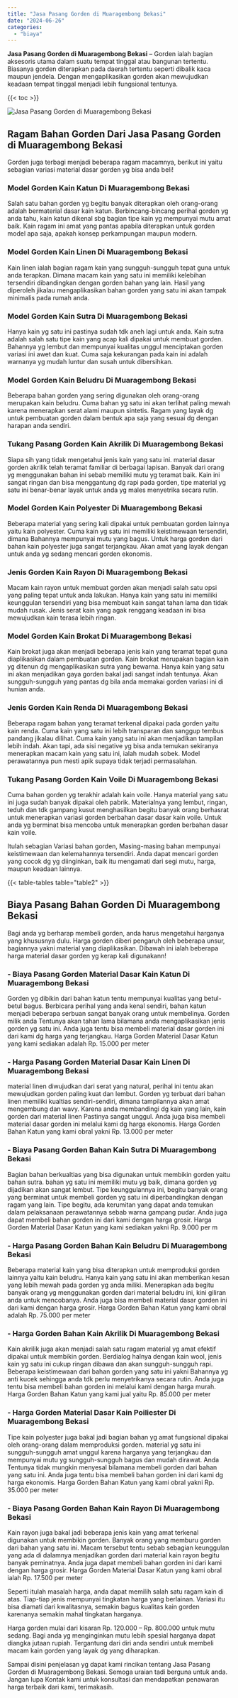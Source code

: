 ```yaml
---
title: "Jasa Pasang Gorden di Muaragembong Bekasi"
date: "2024-06-26"
categories: 
  - "biaya"
---
```


**Jasa Pasang Gorden di Muaragembong Bekasi** – Gorden ialah bagian aksesoris utama dalam suatu tempat tinggal atau bangunan tertentu. Biasanya gorden diterapkan pada daerah tertentu seperti dibalik kaca maupun jendela. Dengan mengaplikasikan gorden akan mewujudkan keadaan tempat tinggal menjadi lebih fungsional tentunya.

{{< toc >}}

![Jasa Pasang Gorden di Muaragembong Bekasi](/images/pasang-gorden-murah18.png)

## Ragam Bahan Gorden Dari Jasa Pasang Gorden di Muaragembong Bekasi

Gorden juga terbagi menjadi beberapa ragam macamnya, berikut ini yaitu sebagian variasi material dasar gorden yg bisa anda beli!

### Model Gorden Kain Katun Di Muaragembong Bekasi

Salah satu bahan gorden yg begitu banyak diterapkan oleh orang-orang adalah bermaterial dasar kain katun. Berbincang-bincang perihal gorden yg anda tahu, kain katun dikenal sbg bagian tipe kain yg mempunyai mutu amat baik. Kain ragam ini amat yang pantas apabila diterapkan untuk gorden model apa saja, apakah konsep perkampungan maupun modern.

### Model Gorden Kain Linen Di Muaragembong Bekasi

Kain linen ialah bagian ragam kain yang sungguh-sungguh tepat guna untuk anda terapkan. Dimana macam kain yang satu ini memiliki kelebihan tersendiri dibandingkan dengan gorden bahan yang lain. Hasil yang diperoleh jikalau mengaplikasikan bahan gorden yang satu ini akan tampak minimalis pada rumah anda.

### Model Gorden Kain Sutra Di Muaragembong Bekasi

Hanya kain yg satu ini pastinya sudah tdk aneh lagi untuk anda. Kain sutra adalah salah satu tipe kain yang acap kali dipakai untuk membuat gorden. Bahannya yg lembut dan mempunyai kualitas unggul menciptakan gorden variasi ini awet dan kuat. Cuma saja kekurangan pada kain ini adalah warnanya yg mudah luntur dan susah untuk dibersihkan.

### Model Gorden Kain Beludru Di Muaragembong Bekasi

Beberapa bahan gorden yang sering digunakan oleh orang-orang merupakan kain beludru. Cuma bahan yg satu ini akan terlihat paling mewah karena menerapkan serat alami maupun sintetis. Ragam yang layak dg untuk pembuatan gorden dalam bentuk apa saja yang sesuai dg dengan harapan anda sendiri.

### Tukang Pasang Gorden Kain Akrilik Di Muaragembong Bekasi

Siapa sih yang tidak mengetahui jenis kain yang satu ini. material dasar gorden akrilik telah teramat familiar di berbagai lapisan. Banyak dari orang yg menggunakan bahan ini sebab memiliki mutu yg teramat baik. Kain ini sangat ringan dan bisa menggantung dg rapi pada gorden, tipe material yg satu ini benar-benar layak untuk anda yg males menyetrika secara rutin.

### Model Gorden Kain Polyester Di Muaragembong Bekasi

Beberapa material yang sering kali dipakai untuk pembuatan gorden lainnya yaitu kain polyester. Cuma kain yg satu ini memiliki keistimewaan tersendiri, dimana Bahannya mempunyai mutu yang bagus. Untuk harga gorden dari bahan kain polyester juga sangat terjangkau. Akan amat yang layak dengan untuk anda yg sedang mencari gorden ekonomis.

### Jenis Gorden Kain Rayon Di Muaragembong Bekasi

Macam kain rayon untuk membuat gorden akan menjadi salah satu opsi yang paling tepat untuk anda lakukan. Hanya kain yang satu ini memiliki keunggulan tersendiri yang bisa membuat kain sangat tahan lama dan tidak mudah rusak. Jenis serat kain yang agak renggang keadaan ini bisa mewujudkan kain terasa lebih ringan.

### Model Gorden Kain Brokat Di Muaragembong Bekasi

Kain brokat juga akan menjadi beberapa jenis kain yang teramat tepat guna diaplikasikan dalam pembuatan gorden. Kain brokat merupakan bagian kain yg ditenun dg mengaplikasikan sutra yang bewarna. Hanya kain yang satu ini akan menjadikan gaya gorden bakal jadi sangat indah tentunya. Akan sungguh-sungguh yang pantas dg bila anda memakai gorden variasi ini di hunian anda.

### Jenis Gorden Kain Renda Di Muaragembong Bekasi

Beberapa ragam bahan yang teramat terkenal dipakai pada gorden yaitu kain renda. Cuma kain yang satu ini lebih transparan dan sanggup tembus pandang jikalau dilihat. Cuma kain yang satu ini akan menjadikan tampilan lebih indah. Akan tapi, ada sisi negative yg bisa anda temukan sekiranya menerapkan macam kain yang satu ini, ialah mudah sobek. Model perawatannya pun mesti apik supaya tidak terjadi permasalahan.

### Tukang Pasang Gorden Kain Voile Di Muaragembong Bekasi

Cuma bahan gorden yg terakhir adalah kain voile. Hanya material yang satu ini juga sudah banyak dipakai oleh pabrik. Materialnya yang lembut, ringan, teduh dan tdk gampang kusut menghasilkan begitu banyak orang berhasrat untuk menerapkan variasi gorden berbahan dasar dasar kain voile. Untuk anda yg berminat bisa mencoba untuk menerapkan gorden berbahan dasar kain voile.

Itulah sebagian Variasi bahan gorden, Masing-masing bahan mempunyai keistimewaan dan kelemahannya tersendiri. Anda dapat mencari gorden yang cocok dg yg diinginkan, baik itu mengamati dari segi mutu, harga, maupun keadaan lainnya.

{{< table-tables table="table2" >}}

## Biaya Pasang Bahan Gorden Di Muaragembong Bekasi

Bagi anda yg berharap membeli gorden, anda harus mengetahui harganya yang khususnya dulu. Harga gorden diberi pengaruh oleh beberapa unsur, bagiannya yakni material yang diaplikasikan. Dibawah ini ialah beberapa harga material dasar gorden yg kerap kali digunakann!

### \- Biaya Pasang Gorden Material Dasar Kain Katun Di Muaragembong Bekasi

Gorden yg dibikin dari bahan katun tentu mempunyai kualitas yang betul-betul bagus. Berbicara perihal yang anda kenal sendiri, bahan katun menjadi beberapa serbuan sangat banyak orang untuk membelinya. Gorden milik anda Tentunya akan tahan lama bilamana anda mengaplikasikan jenis gorden yg satu ini. Anda juga tentu bisa membeli material dasar gorden ini dari kami dg harga yang terjangkau. Harga Gorden Material Dasar Katun yang kami sediakan adalah Rp. 15.000 per meter

### \- Harga Pasang Gorden Material Dasar Kain Linen Di Muaragembong Bekasi

material linen diwujudkan dari serat yang natural, perihal ini tentu akan mewujudkan gorden paling kuat dan lembut. Gorden yg terbuat dari bahan linen memiliki kualtias sendiri-sendiri, dimana tampilannya akan amat mengembung dan wavy. Karena anda membandingi dg kain yang lain, kain gorden dari material linen Pastinya sangat unggul. Anda juga bisa membeli material dasar gorden ini melalui kami dg harga ekonomis. Harga Gorden Bahan Katun yang kami obral yakni Rp. 13.000 per meter

### \- Biaya Pasang Gorden Bahan Kain Sutra Di Muaragembong Bekasi

Bagian bahan berkualtias yang bisa digunakan untuk membikin gorden yaitu bahan sutra. bahan yg satu ini memiliki mutu yg baik, dimana gorden yg dijadikan akan sangat lembut. Tipe keunggulannya ini, begitu banyak orang yang berminat untuk membeli gorden yg satu ini diperbandingkan dengan ragam yang lain. Tipe begitu, ada kerumitan yang dapat anda temukan dalam pelaksanaan perawatannya sebab warna gampang pudar. Anda juga dapat membeli bahan gorden ini dari kami dengan harga grosir. Harga Gorden Material Dasar Katun yang kami sediakan yakni Rp. 9.000 per m

### \- Harga Pasang Gorden Bahan Kain Beludru Di Muaragembong Bekasi

Beberapa material kain yang bisa diterapkan untuk memproduksi gorden lainnya yaitu kain beludru. Hanya kain yang satu ini akan memberikan kesan yang lebih mewah pada gorden yg anda miliki. Menerapkan ada begitu banyak orang yg menggunakan gorden dari material beludru ini, kini giliran anda untuk mencobanya. Anda juga bisa membeli material dasar gorden ini dari kami dengan harga grosir. Harga Gorden Bahan Katun yang kami obral adalah Rp. 75.000 per meter

### \- Harga Gorden Bahan Kain Akrilik Di Muaragembong Bekasi

Kain akrilik juga akan menjadi salah satu ragam material yg amat efektif dipakai untuk membikin gorden. Berdialog halnya dengan kain wool, jenis kain yg satu ini cukup ringan dibawa dan akan sungguh-sungguh rapi. Beberapa keistimewaan dari bahan gorden yang satu ini yakni Bahannya yg anti kucek sehingga anda tdk perlu menyetrikanya secara rutin. Anda juga tentu bisa membeli bahan gorden ini melalui kami dengan harga murah. Harga Gorden Bahan Katun yang kami jual yaitu Rp. 85.000 per meter

### \- Harga Gorden Material Dasar Kain Poiliester Di Muaragembong Bekasi

Tipe kain polyester juga bakal jadi bagian bahan yg amat fungsional dipakai oleh orang-orang dalam memproduksi gorden. material yg satu ini sungguh-sungguh amat unggul karena harganya yang terjangkau dan mempunyai mutu yg sungguh-sungguh bagus dan mudah dirawat. Anda Tentunya tidak mungkin menyesal bilamana membeli gorden dari bahan yang satu ini. Anda juga tentu bisa membeli bahan gorden ini dari kami dg harga ekonomis. Harga Gorden Bahan Katun yang kami obral yakni Rp. 35.000 per meter

### \- Biaya Pasang Gorden Bahan Kain Rayon Di Muaragembong Bekasi

Kain rayon juga bakal jadi beberapa jenis kain yang amat terkenal digunakan untuk membikin gorden. Banyak orang yang memburu gorden dari bahan yang satu ini. Macam tersebut tentu sebab sebagian keunggulan yang ada di dalamnya menjadikan gorden dari material kain rayon begitu banyak peminatnya. Anda juga dapat membeli bahan gorden ini dari kami dengan harga grosir. Harga Gorden Material Dasar Katun yang kami obral ialah Rp. 17.500 per meter

Seperti itulah masalah harga, anda dapat memilih salah satu ragam kain di atas. Tiap-tiap jenis mempunyai tingkatan harga yang berlainan. Variasi itu bisa diamati dari kwalitasnya, semakin bagus kualitas kain gorden karenanya semakin mahal tingkatan harganya.

Harga gorden mulai dari kisaran Rp. 120.000 – Rp. 800.000 untuk mutu sedang. Bagi anda yg menginginkan mutu lebih spesial harganya dapat diangka jutaan rupiah. Tergantung dari diri anda sendiri untuk membeli macam kain gorden yang layak dg yang diharapkan.

Sampai disini penjelasan yg dapat kami rincikan tentang Jasa Pasang Gorden di Muaragembong Bekasi. Semoga uraian tadi berguna untuk anda. Jangan lupa Kontak kami untuk konsultasi dan mendapatkan penawaran harga terbaik dari kami, terimakasih.
